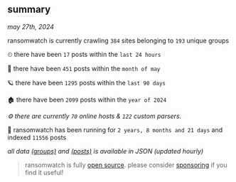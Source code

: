 
## summary
_may 27th, 2024_

ransomwatch is currently crawling `384` sites belonging to `193` unique groups

⏲ there have been `17` posts within the `last 24 hours`

🦈 there have been `451` posts within the `month of may`

🪐 there have been `1295` posts within the `last 90 days`

🏚 there have been `2099` posts within the `year of 2024`

_⚙️ there are currently `70` online hosts & `122` custom parsers._

🦕 ransomwatch has been running for `2 years, 8 months and 21 days` and indexed `11556` posts

_all data  [(groups)](http://ransomwhat.telemetry.ltd/groups) and [(posts)](http://ransomwhat.telemetry.ltd/posts) is available in JSON (updated hourly)_

> ransomwatch is fully [open source](https://github.com/joshhighet/ransomwatch#ransomwatch--). please consider [sponsoring](https://github.com/sponsors/joshhighet) if you find it useful!
